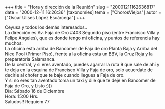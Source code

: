 +++
title = "Hora y dirección de la Reunión"
slug = "20001211162636817"
date = "2000-12-11 16:26:36"
[taxonomies]
tema = ["ChorosViejos"]
autor = ["Oscar Ulises López Escárcega"]
+++

Ceyusa y todos los demás interesados..  
La dirección es Av. Faja de Oro #403 Segundo piso (entre Francisco Villa
y Felipe Angeles), que es donde tengo mi oficina, y puntos de referencia
hay muchos:  
La oficina esta arriba de Bancomer de Faja de oro Planta Baja y Arriba
del Nice Pool (Primer Piso), frente a la oficina esta un BBV, la Cruz
Roja y la preparatoria Salamanca.  
De la central, y si eres aventado, puedes agarrar la ruta 9 que sale de
ahí y te deja en la esquina de Francisco Villa y Faja de oro, solo
acuerdate de decirle al chofer que te baje cuando llegues a Faja de
oro.  
Y si no eres tan aventado toma un taxi y dile que te deje en Bancomer de
Faja de Oro, y Listo :)))  
Día: Sábado 16 de Diciembre  
Hora: 15:00 Hrs.  
Saludos!! Requiem 77

